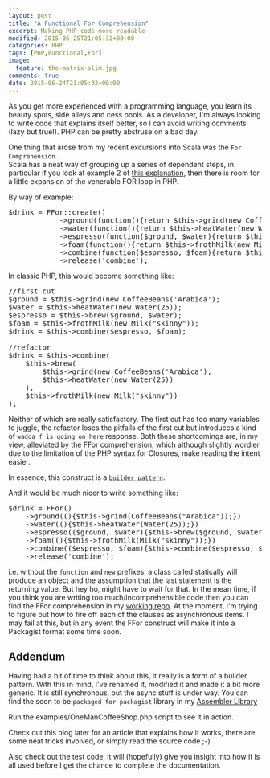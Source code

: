 ```yaml
---
layout: post
title: "A Functional For Comprehension"
excerpt: Making PHP code more readable
modified: 2015-06-25T21:05:32+00:00
categories: PHP
tags: [PHP,Functional,For]
image:
  feature: the-matrix-slim.jpg
comments: true
date: 2015-06-24T21:05:32+00:00
---
```


As you get more experienced with a programming language, you learn its beauty spots,
side alleys and cess pools.  As a developer, I'm always looking to write code that
explains itself better, so I can avoid writing comments (lazy but true!). 
PHP can be pretty abstruse on a bad day.

One thing that arose from my recent excursions into Scala was the `For Comprehension`.  
Scala has a neat way of grouping up a series of dependent steps, in particular
if you look at example 2 of [this explanation](http://docs.scala-lang.org/tutorials/FAQ/yield.html), 
then there is room for a little expansion of the venerable FOR loop in PHP.

By way of example:

<pre>
$drink = FFor::create()
            ->ground(function(){return $this->grind(new CoffeeBeans("Arabica"));})
            ->water(function(){return $this->heatWater(new Water(25));})
            ->espresso(function($ground, $water){return $this->brew($ground, $water);})
            ->foam(function(){return $this->frothMilk(new Milk("skinny"));})
            ->combine(function($espresso, $foam){return $this->combine($espresso, $foam);})
            ->release('combine');
</pre>


In classic PHP, this would become something like:

<pre>
//first cut
$ground = $this->grind(new CoffeeBeans('Arabica');
$water = $this->heatWater(new Water(25));
$espresso = $this->brew($ground, $water);
$foam = $this->frothMilk(new Milk("skinny"));
$drink = $this->combine($espresso, $foam);

//refactor
$drink = $this->combine(
    $this->brew(
        $this->grind(new CoffeeBeans('Arabica'),
        $this->heatWater(new Water(25))
    ),
    $this->frothMilk(new Milk("skinny"))
);
</pre>

Neither of which are really satisfactory. The first cut has too many variables
to juggle, the refactor loses the pitfalls of the first cut but introduces a kind
of `wadda f is going on here` response.  Both these shortcomings are, in my view,
alleviated by the FFor comprehension, which although slightly wordier due to the
limitation of the PHP syntax for Closures, make reading the intent easier.

In essence, this construct is a [`builder pattern`](https://github.com/chippyash/Builder-Pattern).

And it would be much nicer to write something like:

<pre>
$drink = FFor()
    ->ground((){$this->grind(CoffeeBeans("Arabica"));})
    ->water((){$this->heatWater(Water(25));})
    ->espresso(($ground, $water){$this->brew($ground, $water);})
    ->foam((){$this->frothMilk(Milk("skinny"));})
    ->combine(($espresso, $foam){$this->combine($espresso, $foam);})
    ->release('combine');
</pre>

i.e. without the `function` and `new` prefixes, a class called statically will produce an
object and the assumption that the last statement
is the returning value.  But hey ho, might have to wait for that.  In the mean
time, if you think you are writing too much/incomprehensible code then you can
find the FFor comprehension in my [working repo](https://github.com/chippyash/working/blob/master/src/chippyash/Funclang/FFor.php).
At the moment, I'm trying to figure out how to fire off each of the clauses as 
asynchronous items.  I may fail  at this, but in any event the FFor construct 
will make it into a Packagist format some time soon.

## Addendum

Having had a bit of time to think about this, it really is a form of a builder pattern.
With this in mind, I've renamed it, modified it and made it a bit more generic.
It is still synchronous, but the async stuff is under way.  You can find the soon
to be `packaged for packagist` library in my [Assembler Library](https://github.com/chippyash/Assembly-Builder) 

Run the examples/OneManCoffeeShop.php script to see it in action.

Check out this blog later for an article that explains how it works, there are some
neat tricks involved, or simply read the source code ;-)

Also check out the test code, it will (hopefully) give you insight into how it is
all used before I get the chance to complete the documentation.
